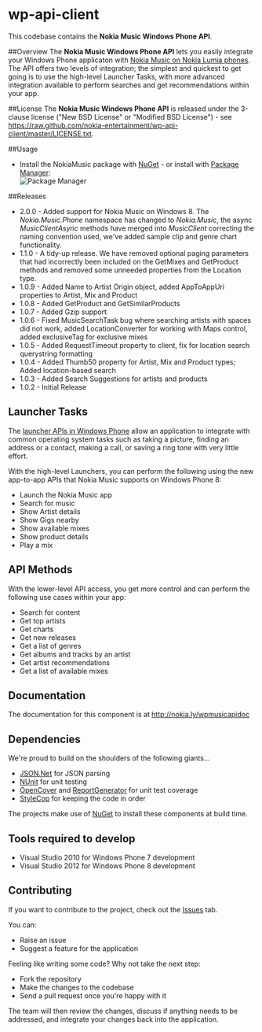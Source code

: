 # wp-api-client

This codebase contains the **Nokia Music Windows Phone API**.

##Overview
The **Nokia Music Windows Phone API** lets you easily integrate your Windows Phone applicaton with [Nokia Music on Nokia Lumia phones](http://www.nokia.com/global/apps/nokia/music/). The API offers two levels of integration; the simplest and quickest to get going is to use the high-level Launcher Tasks, with more advanced integration available to perform searches and get recommendations within your app.

##License
The **Nokia Music Windows Phone API** is released under the 3-clause license ("New BSD License" or "Modified BSD License") - see <https://raw.github.com/nokia-entertainment/wp-api-client/master/LICENSE.txt>.

##Usage

 - Install the NokiaMusic package with [NuGet](https://nuget.org/packages/NokiaMusic) - or install with [Package Manager](http://docs.nuget.org/docs/start-here/using-the-package-manager-console): <br/>
 ![Package Manager](http://api.ent.nokia.com/assets/nuget.png)
 
##Releases

- 2.0.0 - Added support for Nokia Music on Windows 8. The *Nokia.Music.Phone* namespace has changed to *Nokia.Music*, the async *MusicClientAsync* methods have merged into *MusicClient* correcting the naming convention used, we've added sample clip and genre chart functionality.
- 1.1.0 - A tidy-up release. We have removed optional paging parameters that had incorrectly been included on the GetMixes and GetProduct methods and removed some unneeded properties from the Location type.
- 1.0.9 - Added Name to Artist Origin object, added AppToAppUri properties to Artist, Mix and Product
- 1.0.8 - Added GetProduct and GetSimilarProducts
- 1.0.7 - Added Gzip support
- 1.0.6 - Fixed MusicSearchTask bug where searching artists with spaces did not work, added LocationConverter for working with Maps control, added exclusiveTag for exclusive mixes
- 1.0.5 - Added RequestTimeout property to client, fix for location search querystring formatting
- 1.0.4 - Added Thumb50 property for Artist, Mix and Product types; Added location-based search
- 1.0.3 - Added Search Suggestions for artists and products
- 1.0.2 - Initial Release


## Launcher Tasks
The [launcher APIs in Windows Phone](http://msdn.microsoft.com/en-us/library/windowsphone/develop/ff769550.aspx) allow an application to integrate with common operating system tasks such as taking a picture, finding an address or a contact, making a call, or saving a ring tone with very little effort. 

With the high-level Launchers, you can perform the following using the new app-to-app APIs that Nokia Music supports on Windows Phone 8:

- Launch the Nokia Music app
- Search for music
- Show Artist details
- Show Gigs nearby
- Show available mixes
- Show product details
- Play a mix 
 
## API Methods
With the lower-level API access, you get more control and can perform the following use cases within your app:

- Search for content
- Get top artists
- Get charts
- Get new releases
- Get a list of genres
- Get albums and tracks by an artist
- Get artist recommendations
- Get a list of available mixes

## Documentation
The documentation for this component is at <http://nokia.ly/wpmusicapidoc>

## Dependencies

We're proud to build on the shoulders of the following giants...

 - [JSON.Net](http://json.codeplex.com) for JSON parsing
 - [NUnit](http://nunit.org) for unit testing
 - [OpenCover](https://github.com/sawilde/opencover/) and [ReportGenerator](http://reportgenerator.codeplex.com) for unit test coverage
 - [StyleCop](http://stylecop.codeplex.com) for keeping the code in order
 
The projects make use of [NuGet](http://nuget.org) to install these components at build time.
 
## Tools required to develop

 - Visual Studio 2010 for Windows Phone 7 development
 - Visual Studio 2012 for Windows Phone 8 development

## Contributing

If you want to contribute to the project, check out the [Issues](https://github.com/nokia-entertainment/wp-api-client/issues) tab.

You can:

 - Raise an issue
 - Suggest a feature for the application

Feeling like writing some code? Why not take the next step:

 - Fork the repository
 - Make the changes to the codebase
 - Send a pull request once you're happy with it

The team will then review the changes, discuss if anything needs to be addressed, and integrate your changes back into the application.


